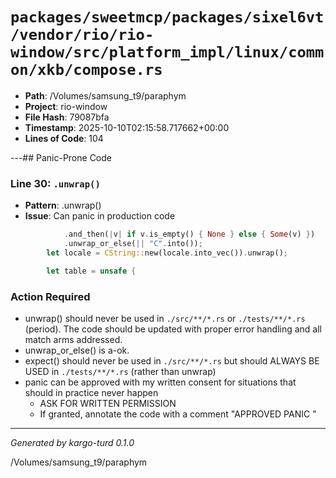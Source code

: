 # `packages/sweetmcp/packages/sixel6vt/vendor/rio/rio-window/src/platform_impl/linux/common/xkb/compose.rs`

- **Path**: /Volumes/samsung_t9/paraphym
- **Project**: rio-window
- **File Hash**: 79087bfa  
- **Timestamp**: 2025-10-10T02:15:58.717662+00:00  
- **Lines of Code**: 104

---## Panic-Prone Code


### Line 30: `.unwrap()`

- **Pattern**: .unwrap()
- **Issue**: Can panic in production code

```rust
            .and_then(|v| if v.is_empty() { None } else { Some(v) })
            .unwrap_or_else(|| "C".into());
        let locale = CString::new(locale.into_vec()).unwrap();

        let table = unsafe {
```

### Action Required

- unwrap() should never be used in `./src/**/*.rs` or `./tests/**/*.rs` (period). The code should be updated with proper error handling and all match arms addressed.
- unwrap_or_else() is a-ok. 
- expect() should never be used in `./src/**/*.rs` but should ALWAYS BE USED in `./tests/**/*.rs` (rather than unwrap)
- panic can be approved with my written consent for situations that should in practice never happen  
  - ASK FOR WRITTEN PERMISSION
  - If granted, annotate the code with a comment "APPROVED PANIC "

---

*Generated by kargo-turd 0.1.0*

/Volumes/samsung_t9/paraphym